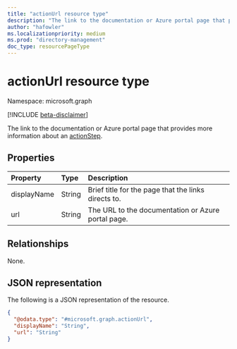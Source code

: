 ```yaml
---
title: "actionUrl resource type"
description: "The link to the documentation or Azure portal page that provides more information about an actionStep."
author: "hafowler"
ms.localizationpriority: medium
ms.prod: "directory-management"
doc_type: resourcePageType
---
```


# actionUrl resource type

Namespace: microsoft.graph

[!INCLUDE [beta-disclaimer](../../includes/beta-disclaimer.md)]

The link to the documentation or Azure portal page that provides more information about an [actionStep](../resources/actionStep.md).

## Properties
|Property|Type|Description|
|:---|:---|:---|
|displayName|String|Brief title for the page that the links directs to.|
|url|String|The URL to the documentation or Azure portal page.|

## Relationships
None.

## JSON representation
The following is a JSON representation of the resource.
<!-- {
  "blockType": "resource",
  "@odata.type": "microsoft.graph.actionUrl"
}
-->
``` json
{
  "@odata.type": "#microsoft.graph.actionUrl",
  "displayName": "String",
  "url": "String"
}
```

